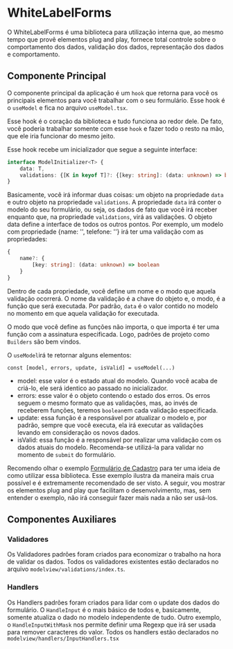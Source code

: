 # WhiteLabelForms

O WhiteLabelForms é uma biblioteca para utilização interna que, ao mesmo tempo que provê elementos plug and play, fornece total controle sobre o comportamento dos dados, validação dos dados, representação dos dados e comportamento.

## Componente Principal

O componente principal da aplicação é um `hook` que retorna para você os principais elementos para você trabalhar com o seu formulário. Esse hook é o `useModel` e fica no arquivo `useModel.tsx`.

Esse hook é o coração da biblioteca e tudo funciona ao redor dele. De fato, você poderia trabalhar somente com esse `hook` e fazer todo o resto na mão, que ele iria funcionar do mesmo jeito.

Esse hook recebe um inicializador que segue a seguinte interface:

```typescript
interface ModelInitializer<T> {
    data: T,
    validations: {[K in keyof T]?: {[key: string]: (data: unknown) => boolean}}
}
```

Basicamente, você irá informar duas coisas: um objeto na propriedade `data` e outro objeto na propriedade `validations`. A propriedade `data` irá conter o modelo do seu formulário, ou seja, os dados de fato que você irá receber enquanto que, na propriedade `validations`, virá as validações. O objeto data define a interface de todos os outros pontos. Por exemplo, um modelo com propriedade {name: '', telefone: ''} irá ter uma validação com as propriedades:
```typescript
{ 
    name?: { 
        [key: string]: (data: unknown) => boolean 
    } 
}
```
Dentro de cada propriedade, você define um nome e o modo que aquela validação ocorrerá. O nome da validação é a chave do objeto e, o modo, é a função que será executada. Por padrão, `data` é o valor contido no modelo no momento em que aquela validação for executada. 

O modo que você define as funções não importa, o que importa é ter uma função com a assinatura especificada. Logo, padrões de projeto como `Builders` são bem vindos.

O `useModel`irá te retornar alguns elementos:

```tsx
const [model, errors, update, isValid] = useModel(...)
```

- model: esse valor é o estado atual do modelo. Quando você acaba de criá-lo, ele será identico ao passado no inicializador.
- errors: esse valor é o objeto contendo o estado dos erros. Os erros seguem o mesmo formato que as validações, mas, ao invés de receberem funções, teremos `boolean`em cada validação especificada.
- update: essa função é a responsável por atualizar o modelo e, por padrão, sempre que você executa, ela irá executar as validações levando em consideração os novos dados.
- isValid: essa função é a responsável por realizar uma validação com os dados atuais do modelo. Recomenda-se utilizá-la para validar no momento de `submit` do formulário.

Recomendo olhar o exemplo [Formulário de Cadastro](./examples/SAMPLE_1.md) para ter uma ideia de como utilizar essa biblioteca. Esse exemplo ilustra da maneira mais crua possível e é extremamente recomendado de ser visto. A seguir, vou mostrar os elementos plug and play que facilitam o desenvolvimento, mas, sem entender o exemplo, não irá conseguir fazer mais nada a não ser usá-los.

## Componentes Auxiliares

### Validadores
Os Validadores padrões foram criados para economizar o trabalho na hora de validar os dados. Todos os validadores existentes estão declarados no arquivo `modelview/validations/index.ts`.

### Handlers
Os Handlers padrões foram criados para lidar com o update dos dados do formulário. O `HandleInput` é o mais básico de todos e, basicamente, somente atualiza o dado no modelo independente de tudo. Outro exemplo, o `HandleInputWithMask` nos permite definir uma Regexp que irá ser usada para remover caracteres do valor. Todos os handlers estão declarados no `modelview/handlers/InputHandlers.tsx`